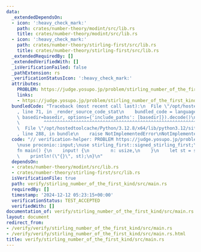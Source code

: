 ```yaml
---
data:
  _extendedDependsOn:
  - icon: ':heavy_check_mark:'
    path: crates/number-theory/modint/src/lib.rs
    title: crates/number-theory/modint/src/lib.rs
  - icon: ':heavy_check_mark:'
    path: crates/number-theory/stirling-first/src/lib.rs
    title: crates/number-theory/stirling-first/src/lib.rs
  _extendedRequiredBy: []
  _extendedVerifiedWith: []
  _isVerificationFailed: false
  _pathExtension: rs
  _verificationStatusIcon: ':heavy_check_mark:'
  attributes:
    PROBLEM: https://judge.yosupo.jp/problem/stirling_number_of_the_first_kind
    links:
    - https://judge.yosupo.jp/problem/stirling_number_of_the_first_kind
  bundledCode: "Traceback (most recent call last):\n  File \"/opt/hostedtoolcache/Python/3.12.8/x64/lib/python3.12/site-packages/onlinejudge_verify/documentation/build.py\"\
    , line 71, in _render_source_code_stat\n    bundled_code = language.bundle(stat.path,\
    \ basedir=basedir, options={'include_paths': [basedir]}).decode()\n          \
    \         ^^^^^^^^^^^^^^^^^^^^^^^^^^^^^^^^^^^^^^^^^^^^^^^^^^^^^^^^^^^^^^^^^^^^^^^^^^^^^^^^^\n\
    \  File \"/opt/hostedtoolcache/Python/3.12.8/x64/lib/python3.12/site-packages/onlinejudge_verify/languages/rust.py\"\
    , line 288, in bundle\n    raise NotImplementedError\nNotImplementedError\n"
  code: "// verification-helper: PROBLEM https://judge.yosupo.jp/problem/stirling_number_of_the_first_kind\n\
    \nuse proconio::input;\nuse stirling_first::signed_stirling_first;\n\n#[proconio::fastout]\n\
    fn main() {\n    input! {\n        n: usize,\n    }\n    let st = signed_stirling_first::<998244353>(n);\n\
    \    println!(\"{}\", st);\n}\n"
  dependsOn:
  - crates/number-theory/modint/src/lib.rs
  - crates/number-theory/stirling-first/src/lib.rs
  isVerificationFile: true
  path: verify/stirling_number_of_the_first_kind/src/main.rs
  requiredBy: []
  timestamp: '2024-12-12 05:23:15+00:00'
  verificationStatus: TEST_ACCEPTED
  verifiedWith: []
documentation_of: verify/stirling_number_of_the_first_kind/src/main.rs
layout: document
redirect_from:
- /verify/verify/stirling_number_of_the_first_kind/src/main.rs
- /verify/verify/stirling_number_of_the_first_kind/src/main.rs.html
title: verify/stirling_number_of_the_first_kind/src/main.rs
---
```

